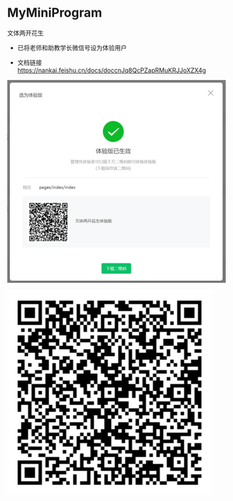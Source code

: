 # MyMiniProgram

文体两开花生 

- 已将老师和助教学长微信号设为体验用户

- 文档链接 https://nankai.feishu.cn/docs/doccnJq8QcPZapRMuKRJJoXZX4g

![avatar](./体验版.png)

![avatar](./体验版.jpg)
